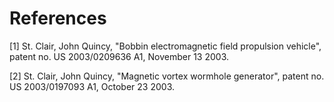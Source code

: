 # References

[1] St. Clair, John Quincy, "Bobbin electromagnetic field propulsion vehicle", patent no. US 2003/0209636 A1, November 13 2003.

[2] St. Clair, John Quincy, "Magnetic vortex wormhole generator", patent no. US 2003/0197093 A1, October 23 2003.
